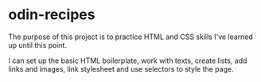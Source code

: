 # odin-recipes
The purpose of this project is to practice HTML and CSS skills I've learned up until this point. 

I can set up the basic HTML boilerplate, work with texts, create lists, add links and images, link stylesheet and use selectors to style the page.

